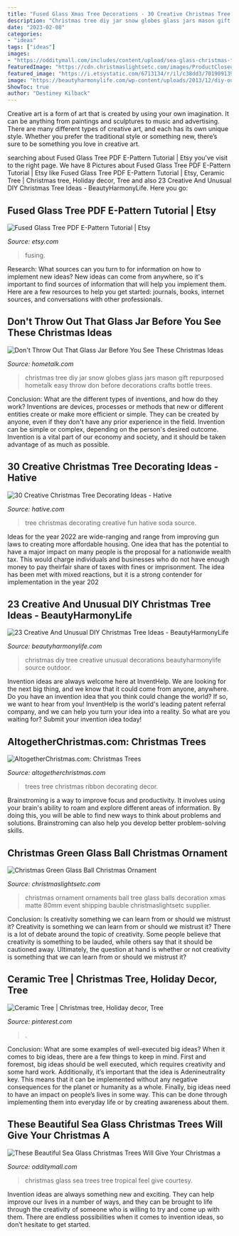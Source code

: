 ```yaml
---
title: "Fused Glass Xmas Tree Decorations - 30 Creative Christmas Tree Decorating Ideas"
description: "Christmas tree diy jar snow globes glass jars mason gift repurposed hometalk easy throw don before decorations crafts bottle trees"
date: "2023-02-08"
categories:
- "ideas"
tags: ["ideas"]
images:
- "https://odditymall.com/includes/content/upload/sea-glass-christmas-trees-7337.jpg"
featuredImage: "https://cdn.christmaslightsetc.com/images/ProductCloseup/20485/Green-Xmas-Matte-2795-IMG_5383.jpg"
featured_image: "https://i.etsystatic.com/6713134/r/il/c38dd3/701909139/il_794xN.701909139_pebg.jpg"
image: "https://beautyharmonylife.com/wp-content/uploads/2013/12/diy-outdoor-christmas-decorations-ideas-800x1018.jpg"
ShowToc: true
author: "Destiney Kilback"
---
```



Creative art is a form of art that is created by using your own imagination. It can be anything from paintings and sculptures to music and advertising. There are many different types of creative art, and each has its own unique style. Whether you prefer the traditional style or something new, there’s sure to be something you love in creative art.

	

		
searching about Fused Glass Tree PDF E-Pattern Tutorial | Etsy you've visit to the right page. We have 8 Pictures about Fused Glass Tree PDF E-Pattern Tutorial | Etsy like Fused Glass Tree PDF E-Pattern Tutorial | Etsy, Ceramic Tree | Christmas tree, Holiday decor, Tree and also 23 Creative And Unusual DIY Christmas Tree Ideas - BeautyHarmonyLife. Here you go:
		
    
## Fused Glass Tree PDF E-Pattern Tutorial | Etsy

<img loading=lazy src="https://i.etsystatic.com/6713134/r/il/c38dd3/701909139/il_794xN.701909139_pebg.jpg" onerror="this.onerror=null;this.src='https://tse3.mm.bing.net/th?id=OIP.9uouWkBMdwfNA6sz1SjIwAHaNG&amp;pid=15.1';" alt="Fused Glass Tree PDF E-Pattern Tutorial | Etsy">

_Source: etsy.com_

>fusing. 

	

Research: What sources can you turn to for information on how to implement new ideas?
New ideas can come from anywhere, so it's important to find sources of information that will help you implement them. Here are a few resources to help you get started: journals, books, internet sources, and conversations with other professionals.

    
## Don&#039;t Throw Out That Glass Jar Before You See These Christmas Ideas

<img loading=lazy src="https://cdn-fastly.hometalk.com/media/2016/10/19/3583085/s-don-t-throw-out-that-glass-jar-before-you-see-these-christmas-ideas-christmas-decorations.jpg?size=1600x1000&amp;nocrop=1" onerror="this.onerror=null;this.src='https://tse3.mm.bing.net/th?id=OIP.l_2A-ZDVR35ArqG7WWs79AHaLM&amp;pid=15.1';" alt="Don&#039;t Throw Out That Glass Jar Before You See These Christmas Ideas">

_Source: hometalk.com_

>christmas tree diy jar snow globes glass jars mason gift repurposed hometalk easy throw don before decorations crafts bottle trees. 

	

Conclusion: What are the different types of inventions, and how do they work?
Inventions are devices, processes or methods that new or different entities create or make more efficient or simple. They can be created by anyone, even if they don't have any prior experience in the field. Invention can be simple or complex, depending on the person's desired outcome. Invention is a vital part of our economy and society, and it should be taken advantage of as much as possible.

    
## 30 Creative Christmas Tree Decorating Ideas - Hative

<img loading=lazy src="https://hative.com/wp-content/uploads/2014/11/christmas-tree-decorating-ideas/24-christmas-tree-decorating-ideas.jpg" onerror="this.onerror=null;this.src='https://tse3.mm.bing.net/th?id=OIP.YeOqVRUFV-Obdu6qkgwl0wHaM8&amp;pid=15.1';" alt="30 Creative Christmas Tree Decorating Ideas - Hative">

_Source: hative.com_

>tree christmas decorating creative fun hative soda source. 

	

Ideas for the year 2022 are wide-ranging and range from improving gun laws to creating more affordable housing. One idea that has the potential to have a major impact on many people is the proposal for a nationwide wealth tax. This would charge individuals and businesses who do not have enough money to pay theirfair share of taxes with fines or imprisonment. The idea has been met with mixed reactions, but it is a strong contender for implementation in the year 202
    
## 23 Creative And Unusual DIY Christmas Tree Ideas - BeautyHarmonyLife

<img loading=lazy src="https://beautyharmonylife.com/wp-content/uploads/2013/12/diy-outdoor-christmas-decorations-ideas-800x1018.jpg" onerror="this.onerror=null;this.src='https://tse1.mm.bing.net/th?id=OIP.GhywnWccVXi3EMhT8VFNhAHaJb&amp;pid=15.1';" alt="23 Creative And Unusual DIY Christmas Tree Ideas - BeautyHarmonyLife">

_Source: beautyharmonylife.com_

>christmas diy tree creative unusual decorations beautyharmonylife source outdoor. 

	

Invention ideas are always welcome here at InventHelp. We are looking for the next big thing, and we know that it could come from anyone, anywhere. Do you have an invention idea that you think could change the world? If so, we want to hear from you! InventHelp is the world's leading patent referral company, and we can help you turn your idea into a reality. So what are you waiting for? Submit your invention idea today!

    
## AltogetherChristmas.com: Christmas Trees

<img loading=lazy src="https://www.altogetherchristmas.com/graphics/decor/trees/tree-flickr-jack_english1.jpg" onerror="this.onerror=null;this.src='https://tse4.mm.bing.net/th?id=OIP.tBKAfCZ5GFmJszyr35WtMgHaKm&amp;pid=15.1';" alt="AltogetherChristmas.com: Christmas Trees">

_Source: altogetherchristmas.com_

>trees tree christmas ribbon decorating decor. 

	

Brainstroming is a way to improve focus and productivity. It involves using your brain's ability to roam and explore different areas of information. By doing this, you will be able to find new ways to think about problems and solutions. Brainstroming can also help you develop better problem-solving skills.

    
## Christmas Green Glass Ball Christmas Ornament

<img loading=lazy src="https://cdn.christmaslightsetc.com/images/ProductCloseup/20485/Green-Xmas-Matte-2795-IMG_5383.jpg" onerror="this.onerror=null;this.src='https://tse3.mm.bing.net/th?id=OIP.iDhupGIz360EiNQ7EGmImAHaIu&amp;pid=15.1';" alt="Christmas Green Glass Ball Christmas Ornament">

_Source: christmaslightsetc.com_

>christmas ornament ornaments ball tree glass balls decoration xmas matte 80mm event shipping bauble christmaslightsetc supplier. 

	

Conclusion: Is creativity something we can learn from or should we mistrust it?
Creativity is something we can learn from or should we mistrust it?
There is a lot of debate around the topic of creativity. Some people believe that creativity is something to be lauded, while others say that it should be cautioned away. Ultimately, the question at hand is whether or not creativity is something that we can learn from or should we mistrust it?

    
## Ceramic Tree | Christmas Tree, Holiday Decor, Tree

<img loading=lazy src="https://i.pinimg.com/736x/98/d9/cf/98d9cfda9f55c8fc9cda9016be80eafa.jpg" onerror="this.onerror=null;this.src='https://tse2.mm.bing.net/th?id=OIP.cBxEPxJoRW-B9J-HuwrV5wHaJ7&amp;pid=15.1';" alt="Ceramic Tree | Christmas tree, Holiday decor, Tree">

_Source: pinterest.com_

>. 

	

Conclusion: What are some examples of well-executed big ideas?
When it comes to big ideas, there are a few things to keep in mind. First and foremost, big ideas should be well executed, which requires creativity and some hard work. Additionally, it’s important that the idea is Adenineutrality key. This means that it can be implemented without any negative consequences for the planet or humanity as a whole. Finally, big ideas need to have an impact on people’s lives in some way. This can be done through implementing them into everyday life or by creating awareness about them.

    
## These Beautiful Sea Glass Christmas Trees Will Give Your Christmas A

<img loading=lazy src="https://odditymall.com/includes/content/upload/sea-glass-christmas-trees-7337.jpg" onerror="this.onerror=null;this.src='https://tse4.mm.bing.net/th?id=OIP.cLQPQkKYdwf_w1ZJQ0laIQHaJ3&amp;pid=15.1';" alt="These Beautiful Sea Glass Christmas Trees Will Give Your Christmas a">

_Source: odditymall.com_

>christmas glass sea trees tree tropical feel give courtesy. 

	

Invention ideas are always something new and exciting. They can help improve our lives in a number of ways, and they can be brought to life through the creativity of someone who is willing to try and come up with them. There are endless possibilities when it comes to invention ideas, so don’t hesitate to get started.

